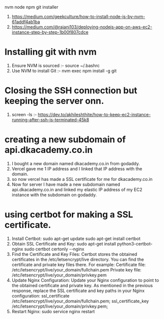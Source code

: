 nvm node npm git installer
1. https://medium.com/geekculture/how-to-install-node-js-by-nvm-61addf4ab1ba
2. https://medium.com/@rajani103/deploying-nodejs-app-on-aws-ec2-instance-step-by-step-1b00f807cdce

# Installing git with nvm
1. Ensure NVM is sourced :- source ~/.bashrc
2. Use NVM to install Git :- nvm exec npm install -g git
 

# Closing the SSH connection but keeping the server onn.
1. screen -ls :-  https://dev.to/akhileshthite/how-to-keep-ec2-instance-running-after-ssh-is-terminated-45k8


# creating a new subdomain of api.dkacademy.co.in
1. I bought a new domain named dkacademy.co.in from godaddy.
2. Vercel gave me 1 IP address and I linked that IP address with the domain.
3. so now vercel has made a SSL certificate for me for dkacademy.co.in
4. Now for server I have made a new subdomain named api.dkacademy.co.in and linked my elastic IP address of my EC2 instance with the subdomain on godaddy.

# using certbot for making a SSL certificate.
1. Install Certbot: 
  sudo apt-get update
  sudo apt-get install certbot
2. Obtain SSL Certificate and Key:
  sudo apt-get install python3-certbot-nginx
  sudo certbot certonly --nginx
3. Find the Certificate and Key Files:
  Certbot stores the obtained certificates in the /etc/letsencrypt/live directory. You can find the certificate and private key files there. For example:
  Certificate file: /etc/letsencrypt/live/your_domain/fullchain.pem
  Private key file: /etc/letsencrypt/live/your_domain/privkey.pem
4. Update Nginx Configuration:
Update your Nginx configuration to point to the obtained certificate and private key. As mentioned in the previous response, replace the SSL certificate and key paths in your Nginx configuration:
  ssl_certificate /etc/letsencrypt/live/your_domain/fullchain.pem;
  ssl_certificate_key /etc/letsencrypt/live/your_domain/privkey.pem;
5. Restart Nginx:
  sudo service nginx restart
